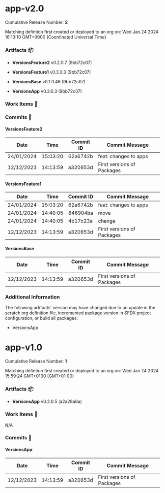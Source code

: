 <a id=0e031236641743d1c785c368c9eeed6ded937298></a>

# app-v2.0

Cumulative Release Number: <b>2</b>

Matching defintion first created or deployed to an org on: Wed Jan 24 2024 16:13:10 GMT+0000 (Coordinated Universal Time)

### Artifacts :package:

-   **VersionsFeature2** v0.2.0.7 (9bb72c07)

-   **VersionsFeature1** v0.3.0.3 (9bb72c07)

-   **VersionsBase** v0.1.0.46 (9bb72c07)

-   **VersionsApp** v0.3.0.3 (9bb72c07)

### Work Items :gem:

[](/)

### Commits :book:

#### VersionsFeature2

| Date       | Time     | Commit ID | Commit Message             |
| ---------- | -------- | --------- | -------------------------- |
| 24/01/2024 | 15:03:20 | 62a6742b  | feat: changes to apps      |
| 12/12/2023 | 14:13:59 | a320653d  | First versions of Packages |

#### VersionsFeature1

| Date       | Time     | Commit ID | Commit Message             |
| ---------- | -------- | --------- | -------------------------- |
| 24/01/2024 | 15:03:20 | 62a6742b  | feat: changes to apps      |
| 24/01/2024 | 14:40:05 | 846904ba  | move                       |
| 24/01/2024 | 14:40:05 | 4b17c23a  | change                     |
| 12/12/2023 | 14:13:59 | a320653d  | First versions of Packages |

#### VersionsBase

| Date       | Time     | Commit ID | Commit Message             |
| ---------- | -------- | --------- | -------------------------- |
| 12/12/2023 | 14:13:59 | a320653d  | First versions of Packages |

### Additional Information

The following artifacts' version may have changed due to an update in the scratch org definition file, incremented package version in SFDX project configuration, or build all packages:

-   VersionsApp

<a id=806a64fbd0b51768328a3e718a8b3f23fe468b03></a>

# app-v1.0

Cumulative Release Number: <b>1</b>

Matching defintion first created or deployed to an org on: Wed Jan 24 2024 15:59:24 GMT+0100 (GMT+01:00)

### Artifacts :package:

-   **VersionsApp** v0.2.0.5 (a2a28a6a)

### Work Items :gem:

N/A

### Commits :book:

#### VersionsApp

| Date       | Time     | Commit ID | Commit Message             |
| ---------- | -------- | --------- | -------------------------- |
| 12/12/2023 | 14:13:59 | a320653d  | First versions of Packages |
